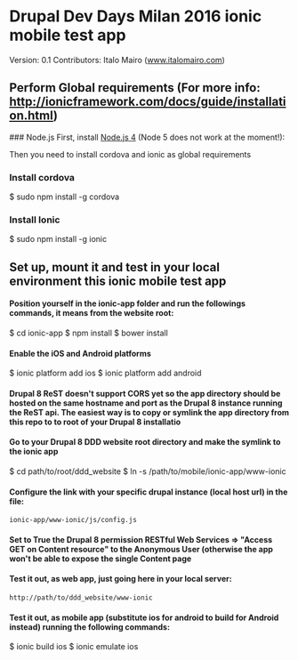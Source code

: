 # Drupal Dev Days Milan 2016 ionic mobile test app
Version: 0.1
Contributors: Italo Mairo (www.italomairo.com)

## Perform Global requirements (For more info: http://ionicframework.com/docs/guide/installation.html)

### Node.js
First, install [Node.js 4](https://nodejs.org/en/) (Node 5 does not work at the moment!): 

Then you need to install cordova and ionic as global requirements 

### Install cordova
$ sudo npm install -g cordova

### Install Ionic
$ sudo npm install -g ionic

## Set up, mount it and test in your local environment this ionic mobile test app

#### Position yourself in the ionic-app folder and run the followings commands, it means from the website root:

$ cd ionic-app
$ npm install
$ bower install

#### Enable the iOS and Android platforms
$ ionic platform add ios
$ ionic platform add android

#### Drupal 8 ReST doesn't support CORS yet so the app directory should be hosted on the same hostname and port as the Drupal 8 instance running the ReST api. The easiest way is to copy or symlink the app directory from this repo to to root of your Drupal 8 installatio
#### Go to your Drupal 8 DDD website root directory and make the symlink to the ionic app
$ cd path/to/root/ddd_website
$ ln -s /path/to/mobile/ionic-app/www-ionic

#### Configure the link with your specific drupal instance (local host url) in the file: 
`ionic-app/www-ionic/js/config.js`

#### Set to True the Drupal 8 permission RESTful Web Services => "Access GET on Content resource" to the Anonymous User (otherwise the app won't be able to expose the single Content page

#### Test it out, as web app, just going here in your local server: 

`http://path/to/ddd_website/www-ionic`

#### Test it out, as mobile app (substitute ios for android to build for Android instead) running the following commands:
$ ionic build ios
$ ionic emulate ios